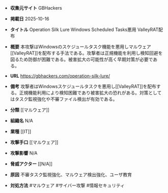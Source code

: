 - **収集元サイト**
GBHackers

- **掲載日**
2025-10-16

- **タイトル**
Operation Silk Lure Windows Scheduled Tasks悪用 ValleyRAT配布

- **概要**
本攻撃はWindowsのスケジュールタスク機能を悪用しマルウェア[[ValleyRAT]]を配布する手法である。攻撃者は正規機能を利用し検知回避を図るため防御が困難である。被害拡大の可能性が高く早期対策が必要である。

- **URL**
https://gbhackers.com/operation-silk-lure/

- **備考**
攻撃者はWindowsスケジュールタスクを悪用し[[ValleyRAT]]を配布する。正規機能利用により検知困難であり被害拡大の恐れがある。対策としてはタスク監視強化や不審ファイル検出が有効である。

- **分類**
[[マルウェア]]

- **組織名**
N/A

- **業種**
[[IT]]

- **攻撃手口**
[[マルウェア]]

- **攻撃影響**
N/A

- **脅威アクター**
[[N/A]]

- **原因**
不審タスク監視強化、マルウェア検出強化、ユーザ教育

- **対処方法**
#マルウェア #サイバー攻撃 #情報セキュリティ
